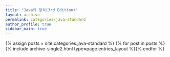 ```yaml
---
title: "Java의 정석(3rd Edition)"
layout: archive
permalink: categories/java-standard
author_profile: true
sidebar_main: true
---
```


{% assign posts = site.categories.java-standard %}
{% for post in posts %} {% include archive-single2.html type=page.entries_layout %}{% endfor %}